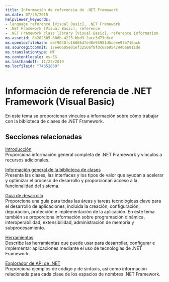 ```yaml
---
title: Información de referencia de .NET Framework
ms.date: 07/20/2015
helpviewer_keywords:
- language reference [Visual Basic], .NET Framework
- .NET Framework [Visual Basic], reference
- .NET Framework class library [Visual Basic], reference information
ms.assetid: 8b202505-608b-4223-bbd9-2ace3d73e6cd
ms.openlocfilehash: ebf9040fc16666d7e40e95981d5ceee97e716acb
ms.sourcegitcommit: 17ee6605e01ef32506f8fdc686954244ba6911de
ms.translationtype: MT
ms.contentlocale: es-ES
ms.lasthandoff: 11/22/2019
ms.locfileid: "74352850"
---
```

# <a name="net-framework-reference-information-visual-basic"></a>Información de referencia de .NET Framework (Visual Basic)
En este tema se proporcionan vínculos a información sobre cómo trabajar con la biblioteca de clases de .NET Framework.  
  
## <a name="related-sections"></a>Secciones relacionadas  
 [Introducción](../../framework/get-started/index.md)  
 Proporciona información general completa de .NET Framework y vínculos a recursos adicionales.  
  
 [Información general de la biblioteca de clases](../../standard/class-library-overview.md)  
 Presenta las clases, las interfaces y los tipos de valor que ayudan a acelerar y optimizar el proceso de desarrollo y proporcionan acceso a la funcionalidad del sistema.  
  
 [Guía de desarrollo](../../framework/development-guide.md)  
 Proporciona una guía para todas las áreas y tareas tecnológicas clave para el desarrollo de aplicaciones, incluida la creación, configuración, depuración, protección e implementación de la aplicación. En este tema también se proporciona información sobre programación dinámica, interoperabilidad, extensibilidad, administración de memoria y subprocesamiento.  
  
 [Herramientas](../../framework/tools/index.md)  
 Describe las herramientas que puede usar para desarrollar, configurar e implementar aplicaciones mediante el uso de tecnologías de .NET Framework.  
  
 [Explorador de API de .NET](../../../api/index.md)  
 Proporciona ejemplos de código y de sintaxis, así como información relacionada para cada clase de los espacios de nombres .NET Framework.
